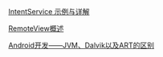 [IntentService 示例与详解](https://www.jianshu.com/p/332b6daf91f0)

[RemoteView概述](https://www.cnblogs.com/playing/archive/2011/04/22/2024775.html)

[Android开发——JVM、Dalvik以及ART的区别](https://blog.csdn.net/seu_calvin/article/details/52354964)
